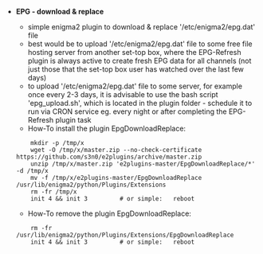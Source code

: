 + **EPG - download & replace**

   - simple enigma2 plugin to download & replace '/etc/enigma2/epg.dat' file
   - best would be to upload '/etc/enigma2/epg.dat' file to some free file hosting server from another set-top box, where the EPG-Refresh plugin is always active to create fresh EPG data for all channels (not just those that the set-top box user has watched over the last few days)
   - to upload '/etc/enigma2/epg.dat' file to some server, for example once every 2-3 days, it is advisable to use the bash script 'epg_upload.sh', which is located in the plugin folder - schedule it to run via CRON service eg. every night or after completing the EPG-Refresh plugin task
   - How-To install the plugin EpgDownloadReplace:
   ``` 
       mkdir -p /tmp/x
       wget -O /tmp/x/master.zip --no-check-certificate https://github.com/s3n0/e2plugins/archive/master.zip
       unzip /tmp/x/master.zip 'e2plugins-master/EpgDownloadReplace/*' -d /tmp/x
       mv -f /tmp/x/e2plugins-master/EpgDownloadReplace /usr/lib/enigma2/python/Plugins/Extensions
       rm -fr /tmp/x
       init 4 && init 3         # or simple:   reboot
   ```
   - How-To remove the plugin EpgDownloadReplace:
   ``` 
       rm -fr /usr/lib/enigma2/python/Plugins/Extensions/EpgDownloadReplace
       init 4 && init 3         # or simple:   reboot
   ```

